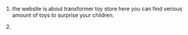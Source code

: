 


1. the website is about transformer toy store here you can find verious amount of toys to surprise your children.

2.

